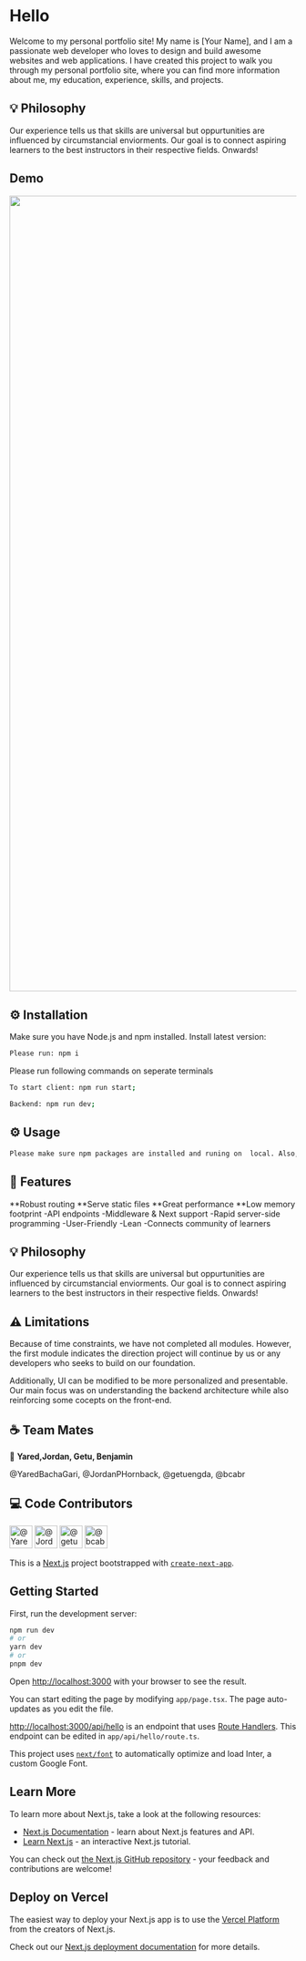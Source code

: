 # Hello

Welcome to my personal portfolio site! My name is [Your Name], and I am a passionate web developer who loves to design and build awesome websites and web applications. I have created this project to walk you through my personal portfolio site, where you can find more information about me, my education, experience, skills, and projects. 

## 💡 Philosophy
Our experience tells us that skills are universal but oppurtunities are influenced by circumstancial enviorments. Our goal is to connect aspiring learners to the best instructors in their respective fields. Onwards!

## Demo 
<p align="center">
 <img width="1397" alt="Screen Shot 2023-03-03 at 2 38 24 PM" src="https://user-images.githubusercontent.com/94465317/222844595-b7e34480-454d-42cc-9707-2e494a7cefef.png">
<p align="center">

## ⚙️ Installation
Make sure you have Node.js and npm installed. Install latest version:

```sh
Please run: npm i 
```
Please run following commands on seperate terminals

```sh
To start client: npm run start; 
```

```sh
Backend: npm run dev; 
```

## ⚙ Usage

```sh
Please make sure npm packages are installed and runing on  local. Also, run client and backend on seperate terminals. One should run in port 3xxx and 80xx
```


## 🎯 Features

**Robust routing
**Serve static files
**Great performance
**Low memory footprint
-API endpoints
-Middleware & Next support
-Rapid server-side programming
-User-Friendly
-Lean
-Connects community of learners



## 💡 Philosophy
Our experience tells us that skills are universal but oppurtunities are influenced by circumstancial enviorments. Our goal is to connect aspiring learners to the best instructors in their respective fields. Onwards!


## ⚠️ Limitations
Because of time constraints, we have not completed all modules. However, the first module indicates the direction project will continue by us or any developers who seeks to build on our foundation. 

Additionally, UI can be modified to be more personalized and presentable. Our main focus was on understanding the backend architecture while also reinforcing some cocepts on the front-end.



## ☕ Team Mates 


👤 **Yared,Jordan, Getu,  Benjamin**


@YaredBachaGari,  @JordanPHornback, @getuengda, @bcabr


## ‎‍💻 Code Contributors
<p align="left">
  <img src="https://avatars.githubusercontent.com/u/24825276" width="40" title="@YaredBachaGari">
  <img src="https://avatars.githubusercontent.com/u/102699173" width="40" title="@JordanPHornback">
  <img src="https://avatars.githubusercontent.com/u/86804213" width= "40" title= "@getuengda">
  <img src="https://avatars.githubusercontent.com/u/102699173" width="40" title="@bcabr">
<p align="left">

This is a [Next.js](https://nextjs.org/) project bootstrapped with [`create-next-app`](https://github.com/vercel/next.js/tree/canary/packages/create-next-app).

## Getting Started

First, run the development server:

```bash
npm run dev
# or
yarn dev
# or
pnpm dev
```

Open [http://localhost:3000](http://localhost:3000) with your browser to see the result.

You can start editing the page by modifying `app/page.tsx`. The page auto-updates as you edit the file.

[http://localhost:3000/api/hello](http://localhost:3000/api/hello) is an endpoint that uses [Route Handlers](https://beta.nextjs.org/docs/routing/route-handlers). This endpoint can be edited in `app/api/hello/route.ts`.

This project uses [`next/font`](https://nextjs.org/docs/basic-features/font-optimization) to automatically optimize and load Inter, a custom Google Font.

## Learn More

To learn more about Next.js, take a look at the following resources:

- [Next.js Documentation](https://nextjs.org/docs) - learn about Next.js features and API.
- [Learn Next.js](https://nextjs.org/learn) - an interactive Next.js tutorial.

You can check out [the Next.js GitHub repository](https://github.com/vercel/next.js/) - your feedback and contributions are welcome!

## Deploy on Vercel

The easiest way to deploy your Next.js app is to use the [Vercel Platform](https://vercel.com/new?utm_medium=default-template&filter=next.js&utm_source=create-next-app&utm_campaign=create-next-app-readme) from the creators of Next.js.

Check out our [Next.js deployment documentation](https://nextjs.org/docs/deployment) for more details.
